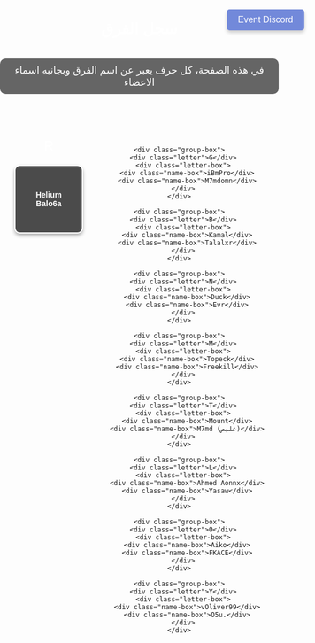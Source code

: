 <!DOCTYPE html>
<html lang="ar">
<head>
  <meta charset="UTF-8">
  <meta name="viewport" content="width=device-width, initial-scale=1.0">
  <title>سجل الفرق</title>
  <style>
    body {
      font-family: Arial, sans-serif;
      text-align: center;
      margin: 0;
      padding: 0;
      background-image: url('https://cdn.discordapp.com/attachments/1347210215807778919/1347596399021396072/90a6462aa72d81e374a7fcc783c2d991.jpg?ex=67cc6672&is=67cb14f2&hm=002678f30ff61fbd4b7a3cf6ebc79835f6f6add4bbab1225261b8216b65ac4c4&');
      background-size: cover;
      background-attachment: fixed;
      background-position: center;
    }
    .intro {
      font-size: 18px;
      margin-bottom: 30px;
      color: #fff;
      background: rgba(0, 0, 0, 0.6);
      padding: 10px;
      display: inline-block;
      border-radius: 10px;
    }
    .discord-btn {
      position: absolute;
      top: 20px;
      left: 50%;
      transform: translateX(-50%);
      padding: 10px 20px;
      background-color: #7289da;
      color: white;
      font-size: 16px;
      border: none;
      border-radius: 5px;
      text-decoration: none;
      display: inline-block;
      box-shadow: 0px 4px 6px rgba(0, 0, 0, 0.2);
      transition: 0.3s;
    }
    .discord-btn:hover {
      background-color: #5b6eae;
    }
    .letter-container {
      display: flex;
      flex-wrap: wrap;
      justify-content: center;
      gap: 20px;
      margin-top: 50px;
    }
    .group-box {
      display: flex;
      flex-direction: column;
      align-items: center;
      gap: 10px;
    }
    .letter-box {
      display: flex;
      flex-direction: column;
      justify-content: center;
      align-items: center;
      width: 120px;
      height: 120px;
      border: 2px solid #fff;
      font-size: 20px;
      background-color: rgba(0, 0, 0, 0.7);
      color: #fff;
      border-radius: 10px;
      font-weight: bold;
      box-shadow: 0px 4px 6px rgba(0, 0, 0, 0.3);
    }
    .letter {
      font-size: 24px;
      color: #fff;
      margin-bottom: 10px;
    }
    .name-box {
      font-size: 14px;
      text-align: center;
      color: #fff;
    }
  </style>
</head>
<body>

  <!-- زر للدخول إلى سيرفر ديسكورد -->
  <a href="https://discord.gg/Qgra58X5" class="discord-btn" target="_blank">
    Event Discord
  </a>
  
  <h1 style="color: white;">سجل الفرق</h1>
  
  <p class="intro">
    في هذه الصفحة، كل حرف يعبر عن اسم الفرق وبجانبه اسماء الاعضاء
  </p>

  <div class="letter-container">
    <div class="group-box">
      <div class="letter">R</div>
      <div class="letter-box">
        <div class="name-box">Helium</div>
        <div class="name-box">Balo6a</div>
      </div>
    </div>

    <div class="group-box">
      <div class="letter">G</div>
      <div class="letter-box">
        <div class="name-box">iBmPro</div>
        <div class="name-box">M7mdomn</div>
      </div>
    </div>

    <div class="group-box">
      <div class="letter">B</div>
      <div class="letter-box">
        <div class="name-box">Kamal</div>
        <div class="name-box">Talalxr</div>
      </div>
    </div>

    <div class="group-box">
      <div class="letter">N</div>
      <div class="letter-box">
        <div class="name-box">Duck</div>
        <div class="name-box">Evr</div>
      </div>
    </div>

    <div class="group-box">
      <div class="letter">M</div>
      <div class="letter-box">
        <div class="name-box">Topeck</div>
        <div class="name-box">Freekill</div>
      </div>
    </div>

    <div class="group-box">
      <div class="letter">T</div>
      <div class="letter-box">
        <div class="name-box">Mount</div>
        <div class="name-box">M7md (غليص)</div>
      </div>
    </div>

    <div class="group-box">
      <div class="letter">L</div>
      <div class="letter-box">
        <div class="name-box">Ahmed Aonnx</div>
        <div class="name-box">Yasaw</div>
      </div>
    </div>

    <div class="group-box">
      <div class="letter">O</div>
      <div class="letter-box">
        <div class="name-box">Aiko</div>
        <div class="name-box">FKACE</div>
      </div>
    </div>

    <div class="group-box">
      <div class="letter">Y</div>
      <div class="letter-box">
        <div class="name-box">vOliver99</div>
        <div class="name-box">O5u.</div>
      </div>
    </div>
  </div>

</body>
</html>
